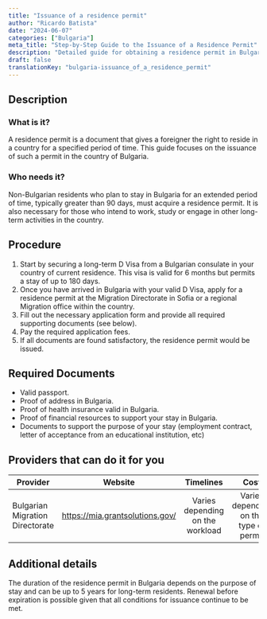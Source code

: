 ```yaml
---
title: "Issuance of a residence permit"
author: "Ricardo Batista"
date: "2024-06-07"
categories: ["Bulgaria"]
meta_title: "Step-by-Step Guide to the Issuance of a Residence Permit"
description: "Detailed guide for obtaining a residence permit in Bulgaria"
draft: false
translationKey: "bulgaria-issuance_of_a_residence_permit"
---
```


## Description
### What is it?
A residence permit is a document that gives a foreigner the right to reside in a country for a specified period of time. This guide focuses on the issuance of such a permit in the country of Bulgaria.

### Who needs it?
Non-Bulgarian residents who plan to stay in Bulgaria for an extended period of time, typically greater than 90 days, must acquire a residence permit. It is also necessary for those who intend to work, study or engage in other long-term activities in the country.

## Procedure
1. Start by securing a long-term D Visa from a Bulgarian consulate in your country of current residence. This visa is valid for 6 months but permits a stay of up to 180 days.
2. Once you have arrived in Bulgaria with your valid D Visa, apply for a residence permit at the Migration Directorate in Sofia or a regional Migration office within the country.
3. Fill out the necessary application form and provide all required supporting documents (see below).
4. Pay the required application fees.
5. If all documents are found satisfactory, the residence permit would be issued.

## Required Documents
- Valid passport.
- Proof of address in Bulgaria.
- Proof of health insurance valid in Bulgaria.
- Proof of financial resources to support your stay in Bulgaria.
- Documents to support the purpose of your stay (employment contract, letter of acceptance from an educational institution, etc)

## Providers that can do it for you

| Provider        |     Website     |     Timelines    |       Cost      |
| --------------- | --------------- |  :-------------: | :-------------: |
| Bulgarian Migration Directorate | https://mia.grantsolutions.gov/ |  Varies depending on the workload |  Varies depending on the type of permit |

## Additional details
The duration of the residence permit in Bulgaria depends on the purpose of stay and can be up to 5 years for long-term residents. Renewal before expiration is possible given that all conditions for issuance continue to be met.